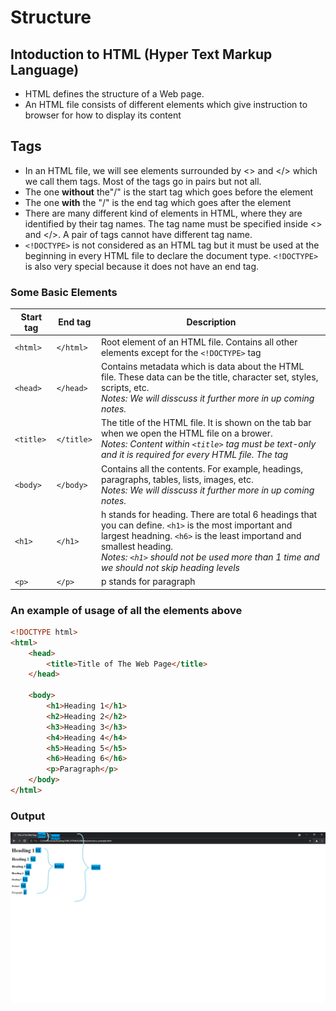 # Structure

## Intoduction to HTML (Hyper Text Markup Language)
- HTML defines the structure of a Web page.
- An HTML file consists of different elements which give instruction to browser for how to display its content

## Tags
- In an HTML file, we will see elements surrounded by <> and </> which we call them tags. Most of the tags go in pairs but not all.
- The one **without** the"/" is the start tag which goes before the element
- The one **with** the "/" is the end tag which goes after the element
- There are many different kind of elements in HTML, where they are identified by their tag names. The tag name must be specified inside <> and </>. A pair of tags cannot have different tag name.
- `<!DOCTYPE>` is not considered as an HTML tag but it must be used at the beginning in every HTML file to declare the document type. `<!DOCTYPE>` is also very special because it does not have an end tag.

### Some Basic Elements
|Start tag|End tag|Description|
|---------|-------|-----------|
|`<html>`|`</html>`|Root element of an HTML file. Contains all other elements except for the `<!DOCTYPE>` tag|
|`<head>`|`</head>`|Contains metadata which is data about the HTML file. These data can be the title, character set, styles, scripts, etc.<br/>*Notes: We will disscuss it further more in up coming notes.*|
|`<title>`|`</title>`|The title of the HTML file. It is shown on the tab bar when we open the HTML file on a brower.<br/>*Notes: Content within `<title>` tag must be text-only and it is required for every HTML file. The tag*
|`<body>`|`</body>`|Contains all the contents. For example, headings, paragraphs, tables, lists, images, etc.<br/>*Notes: We will disscuss it further more in up coming notes.*|
|`<h1>`|`</h1>`|h stands for heading. There are total 6 headings that you can define. `<h1>` is the most important and largest headning. `<h6>` is the least importand and smallest heading.<br/>*Notes: `<h1>` should not be used more than 1 time and we should not skip heading levels*|
|`<p>`|`</p>`|p stands for paragraph|

### An example of usage of all the elements above
```html
<!DOCTYPE html>
<html>
    <head>
        <title>Title of The Web Page</title>
    </head>

    <body>
        <h1>Heading 1</h1>
        <h2>Heading 2</h2>
        <h3>Heading 3</h3>
        <h4>Heading 4</h4>
        <h5>Heading 5</h5>
        <h6>Heading 6</h6>
        <p>Paragraph</p>
    </body>
</html>
```
### Output
![image](./structure_example_output.png "output")
